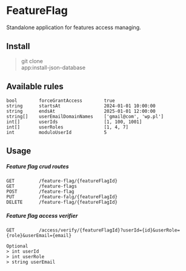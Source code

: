 # FeatureFlag

Standalone application for features access managing.

## Install

> git clone <br>
> app:install-json-database

## Available rules

    bool        forceGrantAccess        true
    string      startsAt                2024-01-01 10:00:00
    string      endsAt                  2025-01-01 12:00:00
    string[]    userEmailDomainNames    ['gmail@com', 'wp.pl']
    int[]       userIds                 [1, 100, 1001]
    int[]       userRoles               [1, 4, 7]
    int         moduloUserId            5 

## Usage

##### Feature flag crud routes

    GET         /feature-flag/{featureFlagId}
    GET         /feature-flags
    POST        /feature-flag
    PUT         /feature-falg/{featureFlagId}
    DELETE      /feature-flag/{featureFlagId}


##### Feature flag access verifier

    GET         /access/verify/{featureFlagId}?userId={id}&userRole={role}&userEmail={email}

    Optional
    > int userId    
    > int userRole
    > string userEmail
